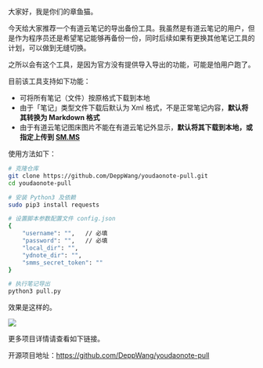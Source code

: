 大家好，我是你们的章鱼猫。

今天给大家推荐一个有道云笔记的导出备份工具。我虽然是有道云笔记的用户，但是作为程序员还是希望笔记能够再备份一份，同时后续如果有更换其他笔记工具的计划，可以做到无缝切换。

之所以会有这个工具，是因为官方没有提供导入导出的功能，可能是怕用户跑了。

目前该工具支持如下功能：

- 可将所有笔记（文件）按原格式下载到本地
- 由于「笔记」类型文件下载后默认为 Xml 格式，不是正常笔记内容，**默认将其转换为 Markdown 格式**
- 由于有道云笔记图床图片不能在有道云笔记外显示，**默认将其下载到本地，或指定上传到 [SM.MS](https://sm.ms/)**

使用方法如下：

```bash
# 克隆仓库
git clone https://github.com/DeppWang/youdaonote-pull.git
cd youdaonote-pull

# 安装 Python3 及依赖
sudo pip3 install requests 

# 设置脚本参数配置文件 config.json
{
    "username": "",   // 必填
    "password": "",   // 必填
    "local_dir": "",
    "ydnote_dir": "",
    "smms_secret_token": ""
}

# 执行笔记导出
python3 pull.py
```

效果是这样的。

![](https://7465-test-3c9b5e-1-1301419220.tcb.qcloud.la/mac_github_images/compress_youdao.pull.jpeg)

更多项目详情请查看如下链接。

开源项目地址：https://github.com/DeppWang/youdaonote-pull